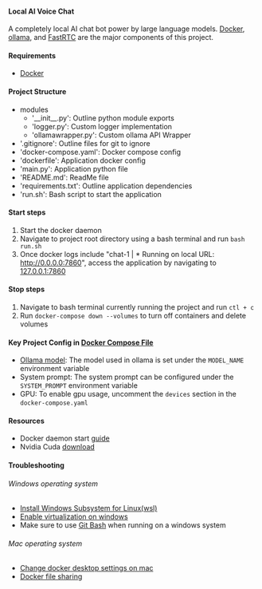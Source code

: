 #### Local AI Voice Chat
A completely local AI chat bot power by large language models. [Docker](https://www.docker.com/), [ollama](https://ollama.com/), and [FastRTC](https://fastrtc.org/) are the major components of this project. 

#### Requirements
- [Docker](https://www.docker.com/products/docker-desktop/)

#### Project Structure
- modules
    - '__init\__.py': Outline python module exports
    - 'logger.py': Custom logger implementation
    - 'ollamawrapper.py': Custom ollama API Wrapper
- '.gitignore': Outline files for git to ignore
- 'docker-compose.yaml': Docker compose config
- 'dockerfile': Application docker config
- 'main.py': Application python file
- 'README.md': ReadMe file
- 'requirements.txt': Outline application dependencies
- 'run.sh': Bash script to start the application

#### Start steps
1. Start the docker daemon 
2. Navigate to project root directory using a bash terminal and run ```bash run.sh```
3. Once docker logs include "chat-1  | * Running on local URL:  http://0.0.0.0:7860", access the application by navigating to [127.0.0.1:7860](http://127.0.0.1:7860)

#### Stop steps
1. Navigate to bash terminal currently running the project and run ```ctl + c```
2. Run ```docker-compose down --volumes``` to turn off containers and delete volumes

#### Key Project Config in [Docker Compose File](./docker-compose.yaml)
- [Ollama model](https://ollama.com/search): The model used in ollama is set under the ```MODEL_NAME``` environment variable
- System prompt: The system prompt can be configured under the ```SYSTEM_PROMPT``` environment variable
- GPU: To enable gpu usage, uncomment the ```devices``` section in the ```docker-compose.yaml```

#### Resources
- Docker daemon start [guide](https://docs.docker.com/config/daemon/start/)
- Nvidia Cuda [download](https://developer.nvidia.com/cuda-downloads)

#### Troubleshooting
###### Windows operating system
- [Install Windows Subsystem for Linux(wsl)](https://learn.microsoft.com/en-us/windows/wsl/install)
- [Enable virtualization on windows](https://learn.microsoft.com/en-us/windows/wsl/troubleshooting#error-0x80370102-the-virtual-machine-could-not-be-started-because-a-required-feature-is-not-installed)
- Make sure to use [Git Bash](https://git-scm.com/downloads) when running on a windows system

###### Mac operating system
- [Change docker desktop settings on mac](https://docs.docker.com/desktop/settings/mac/#namespaces)
- [Docker file sharing](https://docs.docker.com/desktop/settings/mac/?uuid=51156F3F-7CDF-494C-B5D6-B96B2060A073#file-sharing)
